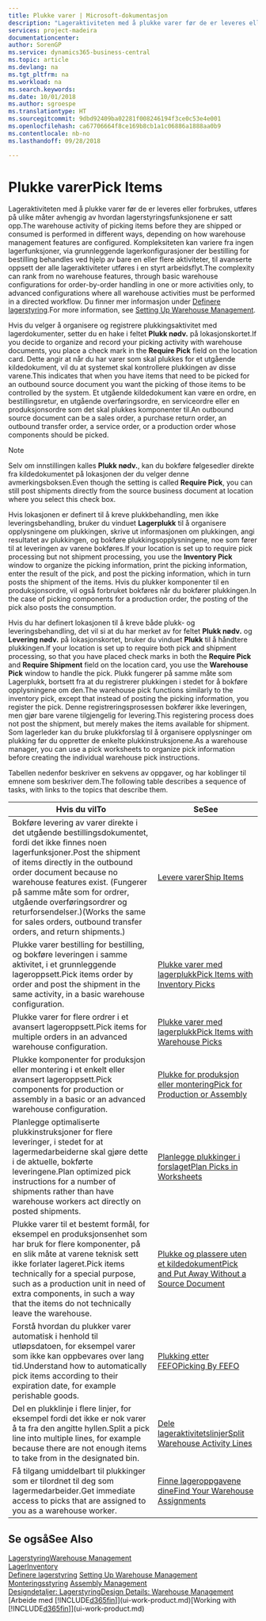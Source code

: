 ```yaml
---
title: Plukke varer | Microsoft-dokumentasjon
description: "Lageraktiviteten med å plukke varer før de er leveres eller forbrukes, utføres på ulike måter avhengig av hvordan lagerstyringsfunksjonene er satt opp. [Oppsettets](../configure-warehouse-processes.md) kompleksitet kan variere fra ingen lagerfunksjoner, via grunnleggende lagerkonfigurasjoner der bestilling for bestilling behandles ved hjelp av bare en eller flere aktiviteter, til avanserte oppsett der alle lageraktiviteter utføres i en styrt arbeidsflyt."
services: project-madeira
documentationcenter: 
author: SorenGP
ms.service: dynamics365-business-central
ms.topic: article
ms.devlang: na
ms.tgt_pltfrm: na
ms.workload: na
ms.search.keywords: 
ms.date: 10/01/2018
ms.author: sgroespe
ms.translationtype: HT
ms.sourcegitcommit: 9dbd92409ba02281f008246194f3ce0c53e4e001
ms.openlocfilehash: ca67706664f8ce169b8cb1a1c06886a1888aa0b9
ms.contentlocale: nb-no
ms.lasthandoff: 09/28/2018

---
```

# <a name="pick-items"></a><span data-ttu-id="c3d37-104">Plukke varer</span><span class="sxs-lookup"><span data-stu-id="c3d37-104">Pick Items</span></span>
<span data-ttu-id="c3d37-105">Lageraktiviteten med å plukke varer før de er leveres eller forbrukes, utføres på ulike måter avhengig av hvordan lagerstyringsfunksjonene er satt opp.</span><span class="sxs-lookup"><span data-stu-id="c3d37-105">The warehouse activity of picking items before they are shipped or consumed is performed in different ways, depending on how warehouse management features are configured.</span></span> <span data-ttu-id="c3d37-106">Kompleksiteten kan variere fra ingen lagerfunksjoner, via grunnleggende lagerkonfigurasjoner der bestilling for bestilling behandles ved hjelp av bare en eller flere aktiviteter, til avanserte oppsett der alle lageraktiviteter utføres i en styrt arbeidsflyt.</span><span class="sxs-lookup"><span data-stu-id="c3d37-106">The complexity can rank from no warehouse features, through basic warehouse configurations for order-by-order handling in one or more activities only, to advanced configurations where all warehouse activities must be performed in a directed workflow.</span></span> <span data-ttu-id="c3d37-107">Du finner mer informasjon under [Definere lagerstyring](warehouse-setup-warehouse.md).</span><span class="sxs-lookup"><span data-stu-id="c3d37-107">For more information, see [Setting Up Warehouse Management](warehouse-setup-warehouse.md).</span></span>

<span data-ttu-id="c3d37-108">Hvis du velger å organisere og registrere plukkingsaktivitet med lagerdokumenter, setter du en hake i feltet **Plukk nødv.** på lokasjonskortet.</span><span class="sxs-lookup"><span data-stu-id="c3d37-108">If you decide to organize and record your picking activity with warehouse documents, you place a check mark in the **Require Pick** field on the location card.</span></span> <span data-ttu-id="c3d37-109">Dette angir at når du har varer som skal plukkes for et utgående kildedokument, vil du at systemet skal kontrollere plukkingen av disse varene.</span><span class="sxs-lookup"><span data-stu-id="c3d37-109">This indicates that when you have items that need to be picked for an outbound source document you want the picking of those items to be controlled by the system.</span></span> <span data-ttu-id="c3d37-110">Et utgående kildedokument kan være en ordre, en bestillingsretur, en utgående overføringsordre, en serviceordre eller en produksjonsordre som det skal plukkes komponenter til.</span><span class="sxs-lookup"><span data-stu-id="c3d37-110">An outbound source document can be a sales order, a purchase return order, an outbound transfer order, a service order, or a production order whose components should be picked.</span></span>

> [!NOTE]
> <span data-ttu-id="c3d37-111">Selv om innstillingen kalles **Plukk nødv.**, kan du bokføre følgesedler direkte fra kildedokumentet på lokasjonen der du velger denne avmerkingsboksen.</span><span class="sxs-lookup"><span data-stu-id="c3d37-111">Even though the setting is called **Require Pick**, you can still post shipments directly from the source business document at location where you select this check box.</span></span>

<span data-ttu-id="c3d37-112">Hvis lokasjonen er definert til å kreve plukkbehandling, men ikke leveringsbehandling, bruker du vinduet **Lagerplukk** til å organisere opplysningene om plukkingen, skrive ut informasjonen om plukkingen, angi resultatet av plukkingen, og bokføre plukkingsopplysningene, noe som fører til at leveringen av varene bokføres.</span><span class="sxs-lookup"><span data-stu-id="c3d37-112">If your location is set up to require pick processing but not shipment processing, you use the **Inventory Pick** window to organize the picking information, print the picking information, enter the result of the pick, and post the picking information, which in turn posts the shipment of the items.</span></span> <span data-ttu-id="c3d37-113">Hvis du plukker komponenter til en produksjonsordre, vil også forbruket bokføres når du bokfører plukkingen.</span><span class="sxs-lookup"><span data-stu-id="c3d37-113">In the case of picking components for a production order, the posting of the pick also posts the consumption.</span></span>

<span data-ttu-id="c3d37-114">Hvis du har definert lokasjonen til å kreve både plukk- og leveringsbehandling, det vil si at du har merket av for feltet **Plukk nødv.** og **Levering nødv.** på lokasjonskortet, bruker du vinduet **Plukk** til å håndtere plukkingen.</span><span class="sxs-lookup"><span data-stu-id="c3d37-114">If your location is set up to require both pick and shipment processing, so that you have placed check marks in both the **Require Pick** and **Require Shipment** field on the location card, you use the **Warehouse Pick** window to handle the pick.</span></span> <span data-ttu-id="c3d37-115">Plukk fungerer på samme måte som Lagerplukk, bortsett fra at du registrerer plukkingen i stedet for å bokføre opplysningene om den.</span><span class="sxs-lookup"><span data-stu-id="c3d37-115">The warehouse pick functions similarly to the inventory pick, except that instead of posting the picking information, you register the pick.</span></span> <span data-ttu-id="c3d37-116">Denne registreringsprosessen bokfører ikke leveringen, men gjør bare varene tilgjengelig for levering.</span><span class="sxs-lookup"><span data-stu-id="c3d37-116">This registering process does not post the shipment, but merely makes the items available for shipment.</span></span> <span data-ttu-id="c3d37-117">Som lagerleder kan du bruke plukkforslag til å organisere opplysninger om plukking før du oppretter de enkelte plukkinstruksjonene.</span><span class="sxs-lookup"><span data-stu-id="c3d37-117">As a warehouse manager, you can use a pick worksheets to organize pick information before creating the individual warehouse pick instructions.</span></span>

<span data-ttu-id="c3d37-118">Tabellen nedenfor beskriver en sekvens av oppgaver, og har koblinger til emnene som beskriver dem.</span><span class="sxs-lookup"><span data-stu-id="c3d37-118">The following table describes a sequence of tasks, with links to the topics that describe them.</span></span>   

|<span data-ttu-id="c3d37-119">**Hvis du vil**</span><span class="sxs-lookup"><span data-stu-id="c3d37-119">**To**</span></span>|<span data-ttu-id="c3d37-120">**Se**</span><span class="sxs-lookup"><span data-stu-id="c3d37-120">**See**</span></span>|
|------------|-------------|  
|<span data-ttu-id="c3d37-121">Bokføre levering av varer direkte i det utgående bestillingsdokumentet, fordi det ikke finnes noen lagerfunksjoner.</span><span class="sxs-lookup"><span data-stu-id="c3d37-121">Post the shipment of items directly in the outbound order document because no warehouse features exist.</span></span> <span data-ttu-id="c3d37-122">(Fungerer på samme måte som for ordrer, utgående overføringsordrer og returforsendelser.)</span><span class="sxs-lookup"><span data-stu-id="c3d37-122">(Works the same for sales orders, outbound transfer orders, and return shipments.)</span></span>|[<span data-ttu-id="c3d37-123">Levere varer</span><span class="sxs-lookup"><span data-stu-id="c3d37-123">Ship Items</span></span>](warehouse-how-ship-items.md)|  
|<span data-ttu-id="c3d37-124">Plukke varer bestilling for bestilling, og bokføre leveringen i samme aktivitet, i et grunnleggende lageroppsett.</span><span class="sxs-lookup"><span data-stu-id="c3d37-124">Pick items order by order and post the shipment in the same activity, in a basic warehouse configuration.</span></span>|[<span data-ttu-id="c3d37-125">Plukke varer med lagerplukk</span><span class="sxs-lookup"><span data-stu-id="c3d37-125">Pick Items with Inventory Picks</span></span>](warehouse-how-to-pick-items-with-inventory-picks.md)|
|<span data-ttu-id="c3d37-126">Plukke varer for flere ordrer i et avansert lageroppsett.</span><span class="sxs-lookup"><span data-stu-id="c3d37-126">Pick items for multiple orders in an advanced warehouse configuration.</span></span>|[<span data-ttu-id="c3d37-127">Plukke varer med lagerplukk</span><span class="sxs-lookup"><span data-stu-id="c3d37-127">Pick Items with Warehouse Picks</span></span>](warehouse-how-to-pick-items-for-warehouse-shipment.md)|  
|<span data-ttu-id="c3d37-128">Plukke komponenter for produksjon eller montering i et enkelt eller avansert lageroppsett.</span><span class="sxs-lookup"><span data-stu-id="c3d37-128">Pick components for production or assembly in a basic or an advanced warehouse configuration.</span></span>|[<span data-ttu-id="c3d37-129">Plukke for produksjon eller montering</span><span class="sxs-lookup"><span data-stu-id="c3d37-129">Pick for Production or Assembly</span></span>](warehouse-how-to-pick-for-production.md)|  
|<span data-ttu-id="c3d37-130">Planlegge optimaliserte plukkinstruksjoner for flere leveringer, i stedet for at lagermedarbeiderne skal gjøre dette i de aktuelle, bokførte leveringene.</span><span class="sxs-lookup"><span data-stu-id="c3d37-130">Plan optimized pick instructions for a number of shipments rather than have warehouse workers act directly on posted shipments.</span></span>|[<span data-ttu-id="c3d37-131">Planlegge plukkinger i forslaget</span><span class="sxs-lookup"><span data-stu-id="c3d37-131">Plan Picks in Worksheets</span></span>](warehouse-how-to-plan-picks-in-worksheets.md)|  
|<span data-ttu-id="c3d37-132">Plukke varer til et bestemt formål, for eksempel en produksjonsenhet som har bruk for flere komponenter, på en slik måte at varene teknisk sett ikke forlater lageret.</span><span class="sxs-lookup"><span data-stu-id="c3d37-132">Pick items technically for a special purpose, such as a production unit in need of extra components, in such a way that the items do not technically leave the warehouse.</span></span>|[<span data-ttu-id="c3d37-133">Plukke og plassere uten et kildedokument</span><span class="sxs-lookup"><span data-stu-id="c3d37-133">Pick and Put Away Without a Source Document</span></span>](warehouse-how-to-create-put-aways-from-internal-put-aways.md)|
|<span data-ttu-id="c3d37-134">Forstå hvordan du plukker varer automatisk i henhold til utløpsdatoen, for eksempel varer som ikke kan oppbevares over lang tid.</span><span class="sxs-lookup"><span data-stu-id="c3d37-134">Understand how to automatically pick items according to their expiration date, for example perishable goods.</span></span>|[<span data-ttu-id="c3d37-135">Plukking etter FEFO</span><span class="sxs-lookup"><span data-stu-id="c3d37-135">Picking By FEFO</span></span>](warehouse-picking-by-fefo.md)|
|<span data-ttu-id="c3d37-136">Del en plukklinje i flere linjer, for eksempel fordi det ikke er nok varer å ta fra den angitte hyllen.</span><span class="sxs-lookup"><span data-stu-id="c3d37-136">Split a pick line into multiple lines, for example because there are not enough items to take from in the designated bin.</span></span>|[<span data-ttu-id="c3d37-137">Dele lageraktivitetslinjer</span><span class="sxs-lookup"><span data-stu-id="c3d37-137">Split Warehouse Activity Lines</span></span>](warehouse-how-to-split-warehouse-activity-lines.md)|
|<span data-ttu-id="c3d37-138">Få tilgang umiddelbart til plukkinger som er tilordnet til deg som lagermedarbeider.</span><span class="sxs-lookup"><span data-stu-id="c3d37-138">Get immediate access to picks that are assigned to you as a warehouse worker.</span></span>|[<span data-ttu-id="c3d37-139">Finne lageroppgavene dine</span><span class="sxs-lookup"><span data-stu-id="c3d37-139">Find Your Warehouse Assignments</span></span>](warehouse-how-to-find-your-warehouse-assignments.md)|  

## <a name="see-also"></a><span data-ttu-id="c3d37-140">Se også</span><span class="sxs-lookup"><span data-stu-id="c3d37-140">See Also</span></span>  
[<span data-ttu-id="c3d37-141">Lagerstyring</span><span class="sxs-lookup"><span data-stu-id="c3d37-141">Warehouse Management</span></span>](warehouse-manage-warehouse.md)  
[<span data-ttu-id="c3d37-142">Lager</span><span class="sxs-lookup"><span data-stu-id="c3d37-142">Inventory</span></span>](inventory-manage-inventory.md)  
<span data-ttu-id="c3d37-143">[Definere lagerstyring](warehouse-setup-warehouse.md)   </span><span class="sxs-lookup"><span data-stu-id="c3d37-143">[Setting Up Warehouse Management](warehouse-setup-warehouse.md)   </span></span>  
<span data-ttu-id="c3d37-144">[Monteringsstyring](assembly-assemble-items.md)  </span><span class="sxs-lookup"><span data-stu-id="c3d37-144">[Assembly Management](assembly-assemble-items.md)  </span></span>  
[<span data-ttu-id="c3d37-145">Designdetaljer: Lagerstyring</span><span class="sxs-lookup"><span data-stu-id="c3d37-145">Design Details: Warehouse Management</span></span>](design-details-warehouse-management.md)  
<span data-ttu-id="c3d37-146">[Arbeide med [!INCLUDE[d365fin](includes/d365fin_md.md)]](ui-work-product.md)</span><span class="sxs-lookup"><span data-stu-id="c3d37-146">[Working with [!INCLUDE[d365fin](includes/d365fin_md.md)]](ui-work-product.md)</span></span>

